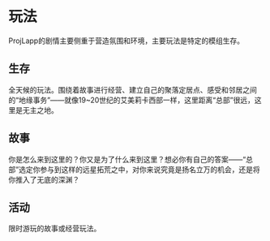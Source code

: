 # 玩法

ProjLapp的剧情主要侧重于营造氛围和环境，主要玩法是特定的模组生存。



## 生存

全天候的玩法。围绕着故事进行经营、建立自己的聚落定居点、感受和邻居之间的“地缘事务”——就像19~20世纪的艾美莉卡西部一样，这里距离“总部”很远，这里是无主之地。



## 故事

你是怎么来到这里的？你又是为了什么来到这里？想必你有自己的答案——“总部”选定你参与到这样的远星拓荒之中，对你来说究竟是扬名立万的机会，还是将你推入了无底的深渊？



## 活动

限时游玩的故事或经营玩法。